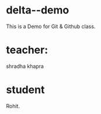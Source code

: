 # delta--demo
This is a Demo for Git &amp; Github  class.
 
# teacher:
shradha khapra

# student
Rohit.